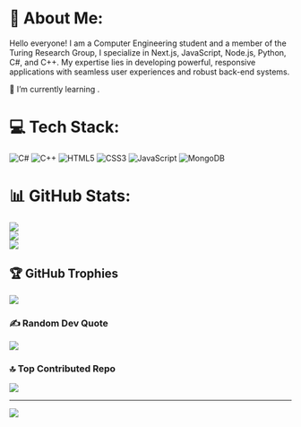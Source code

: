 

# 💫 About Me:
Hello everyone! I am a Computer Engineering student and a member of the Turing Research Group, I specialize in Next.js, JavaScript, Node.js, Python, C#, and C++. My expertise lies in developing powerful, responsive applications with seamless user experiences and robust back-end systems.

🌱 I’m currently learning .



# 💻 Tech Stack:
![C#](https://img.shields.io/badge/c%23-%23239120.svg?style=flat&logo=csharp&logoColor=white) ![C++](https://img.shields.io/badge/c++-%2300599C.svg?style=flat&logo=c%2B%2B&logoColor=white) ![HTML5](https://img.shields.io/badge/html5-%23E34F26.svg?style=flat&logo=html5&logoColor=white) ![CSS3](https://img.shields.io/badge/css3-%231572B6.svg?style=flat&logo=css3&logoColor=white) ![JavaScript](https://img.shields.io/badge/javascript-%23323330.svg?style=flat&logo=javascript&logoColor=%23F7DF1E) ![MongoDB](https://img.shields.io/badge/MongoDB-%234ea94b.svg?style=flat&logo=mongodb&logoColor=white)
# 📊 GitHub Stats:
![](https://github-readme-stats.vercel.app/api?username=Dornamohtaram&theme=radical&hide_border=false&include_all_commits=false&count_private=false)<br/>
![](https://github-readme-streak-stats.herokuapp.com/?user=Dornamohtaram&theme=radical&hide_border=false)<br/>
![](https://github-readme-stats.vercel.app/api/top-langs/?username=Dornamohtaram&theme=radical&hide_border=false&include_all_commits=false&count_private=false&layout=compact)

## 🏆 GitHub Trophies
![](https://github-profile-trophy.vercel.app/?username=Dornamohtaram&theme=radical&no-frame=false&no-bg=true&margin-w=4)

### ✍️ Random Dev Quote
![](https://quotes-github-readme.vercel.app/api?type=horizontal&theme=radical)

### 🔝 Top Contributed Repo
![](https://github-contributor-stats.vercel.app/api?username=Dornamohtaram&limit=5&theme=dark&combine_all_yearly_contributions=true)

---
[![](https://visitcount.itsvg.in/api?id=Dornamohtaram&icon=0&color=0)](https://visitcount.itsvg.in)

<!-- Proudly created with GPRM ( https://gprm.itsvg.in ) -->
